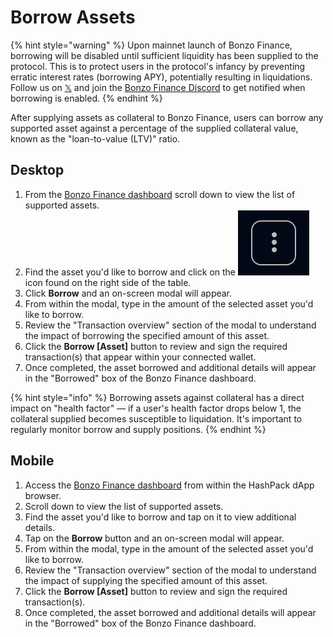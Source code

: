 # Borrow Assets

{% hint style="warning" %}
Upon mainnet launch of Bonzo Finance, borrowing will be disabled until sufficient liquidity has been supplied to the protocol. This is to protect users in the protocol's infancy by preventing erratic interest rates (borrowing APY), potentially resulting in liquidations. Follow us on [𝕏](https://x.com/bonzo\_finance) and join the [Bonzo Finance Discord](https://bonzo.finance/discord) to get notified when borrowing is enabled.
{% endhint %}

After supplying assets as collateral to Bonzo Finance, users can borrow any supported asset against a percentage of the supplied collateral value, known as the "loan-to-value (LTV)" ratio.

## **Desktop**

1. From the [Bonzo Finance dashboard](./) scroll down to view the list of supported assets.
2. Find the asset you'd like to borrow and click on the <img src="../../.gitbook/assets/image (1).png" alt="" data-size="line"> icon found on the right side of the table.
3. Click **Borrow** and an on-screen modal will appear.
4. From within the modal, type in the amount of the selected asset you'd like to borrow.
5. Review the "Transaction overview" section of the modal to understand the impact of borrowing the specified amount of this asset.
6. Click the **Borrow \[Asset]** button to review and sign the required transaction(s) that appear within your connected wallet.
7. Once completed, the asset borrowed and additional details will appear in the "Borrowed" box of the Bonzo Finance dashboard.

{% hint style="info" %}
Borrowing assets against collateral has a direct impact on "health factor" — if a user's health factor drops below 1, the collateral supplied becomes susceptible to liquidation. It's important to regularly monitor borrow and supply positions.
{% endhint %}

## **Mobile**

1. Access the [Bonzo Finance dashboard](./) from within the HashPack dApp browser.&#x20;
2. Scroll down to view the list of supported assets.
3. Find the asset you'd like to borrow and tap on it to view additional details.
4. Tap on the **Borrow** button and an on-screen modal will appear.
5. From within the modal, type in the amount of the selected asset you'd like to borrow.
6. Review the "Transaction overview" section of the modal to understand the impact of supplying the specified amount of this asset.
7. Click the **Borrow \[Asset]** button to review and sign the required transaction(s).
8. Once completed, the asset borrowed and additional details will appear in the "Borrowed" box of the Bonzo Finance dashboard.
